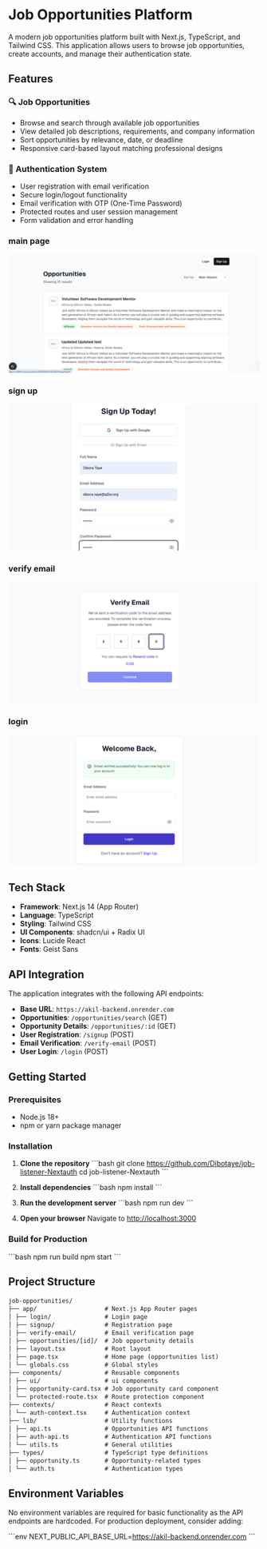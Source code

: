 # Job Opportunities Platform

A modern job opportunities platform built with Next.js, TypeScript, and Tailwind CSS. This application allows users to browse job opportunities, create accounts, and manage their authentication state.

## Features

### 🔍 Job Opportunities

- Browse and search through available job opportunities
- View detailed job descriptions, requirements, and company information
- Sort opportunities by relevance, date, or deadline
- Responsive card-based layout matching professional designs

### 🔐 Authentication System

- User registration with email verification
- Secure login/logout functionality
- Email verification with OTP (One-Time Password)
- Protected routes and user session management
- Form validation and error handling

### main page

![main page](./screenshots/main%20page.jpg)

### sign up

![signup](./screenshots/signup.jpg)

### verify email

![verify email](./screenshots/verifyimage.jpg)

### login

![login](./screenshots/loginpage.jpg)

## Tech Stack

- **Framework**: Next.js 14 (App Router)
- **Language**: TypeScript
- **Styling**: Tailwind CSS
- **UI Components**: shadcn/ui + Radix UI
- **Icons**: Lucide React
- **Fonts**: Geist Sans

## API Integration

The application integrates with the following API endpoints:

- **Base URL**: `https://akil-backend.onrender.com`
- **Opportunities**: `/opportunities/search` (GET)
- **Opportunity Details**: `/opportunities/:id` (GET)
- **User Registration**: `/signup` (POST)
- **Email Verification**: `/verify-email` (POST)
- **User Login**: `/login` (POST)

## Getting Started

### Prerequisites

- Node.js 18+
- npm or yarn package manager

### Installation

1. **Clone the repository**
   \`\`\`bash
   git clone https://github.com/Dibotaye/job-listener-Nextauth
   cd job-listener-Nextauth
   \`\`\`

2. **Install dependencies**
   \`\`\`bash
   npm install
   \`\`\`

3. **Run the development server**
   \`\`\`bash
   npm run dev
   \`\`\`

4. **Open your browser**
   Navigate to [http://localhost:3000](http://localhost:3000)

### Build for Production

\`\`\`bash
npm run build
npm start
\`\`\`

## Project Structure
```
job-opportunities/
├── app/                   # Next.js App Router pages
│ ├── login/               # Login page
│ ├── signup/              # Registration page
│ ├── verify-email/        # Email verification page
│ ├── opportunities/[id]/  # Job opportunity details
│ ├── layout.tsx           # Root layout
│ ├── page.tsx             # Home page (opportunities list)
│ └── globals.css          # Global styles
├── components/            # Reusable components
│ ├── ui/                  # ui components
│ ├── opportunity-card.tsx # Job opportunity card component
│ └── protected-route.tsx  # Route protection component
├── contexts/              # React contexts
│ └── auth-context.tsx     # Authentication context
├── lib/                   # Utility functions
│ ├── api.ts               # Opportunities API functions
│ ├── auth-api.ts          # Authentication API functions
│ └── utils.ts             # General utilities
├── types/                 # TypeScript type definitions
│ ├── opportunity.ts       # Opportunity-related types
│ └── auth.ts              # Authentication types
```


## Environment Variables

No environment variables are required for basic functionality as the API endpoints are hardcoded. For production deployment, consider adding:

\`\`\`env
NEXT_PUBLIC_API_BASE_URL=https://akil-backend.onrender.com
\`\`\`
